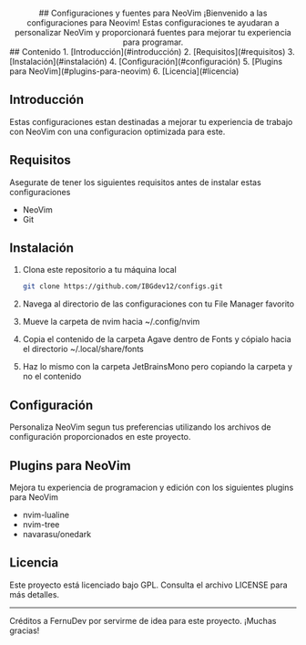 <div align="center">
<br>
## Configuraciones y fuentes para NeoVim
¡Bienvenido a las configuraciones para Neovim! Estas configuraciones te ayudaran a personalizar NeoVim y proporcionará fuentes para mejorar tu experiencia para programar.

</br>
</div>
## Contenido
1. [Introducción](#introducción)
2. [Requisitos](#requisitos)
3. [Instalación](#instalación)
4. [Configuración](#configuración)
5. [Plugins para NeoVim](#plugins-para-neovim)
6. [Licencia](#licencia)

## Introducción
Estas configuraciones estan destinadas a mejorar tu experiencia de trabajo con NeoVim con una configuracion optimizada para este.

## Requisitos
Asegurate de tener los siguientes requisitos antes de instalar estas configuraciones

- NeoVim
- Git

## Instalación
1. Clona este repositorio a tu máquina local

   ```bash
   git clone https://github.com/IBGdev12/configs.git
   ```
2. Navega al directorio de las configuraciones con tu File Manager favorito
3. Mueve la carpeta de nvim hacia ~/.config/nvim
4. Copia el contenido de la carpeta Agave dentro de Fonts y cópialo hacia el directorio ~/.local/share/fonts
5. Haz lo mismo con la carpeta JetBrainsMono pero copiando la carpeta y no el contenido

## Configuración
Personaliza NeoVim segun tus preferencias utilizando los archivos de configuración proporcionados en este proyecto.

## Plugins para NeoVim
Mejora tu experiencia de programacion y edición con los siguientes plugins para NeoVim

- nvim-lualine
- nvim-tree
- navarasu/onedark

## Licencia

Este proyecto está licenciado bajo GPL. Consulta el archivo LICENSE para más detalles.

---

Créditos a FernuDev por servirme de idea para este proyecto. ¡Muchas gracias!
